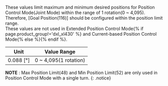 These values limit maximum and minimum desired positions for Position Control Mode(Joint Mode) within the range of 1 rotation(0 ~ 4,095).  
Therefore, [Goal Position(116)] should be configured within the position limit range.  
These values are not used in Extended Position Control Mode{% if page.product_group!='dxl_xl430' %} and Current-based Position Control Mode{% else %}{% endif %}.

|     Unit      |      Value Range      |
|:-------------:|:---------------------:|
| 0.088 [&deg;] | 0 ~ 4,095(1 rotation) |

**NOTE** : Max Position Limit(48) and Min Position Limit(52) are only used in Position Control Mode with a single turn.
{: .notice}
